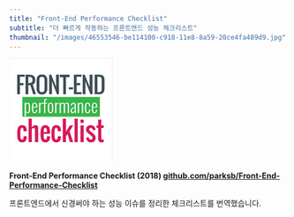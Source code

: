 ```yaml
---
title: "Front-End Performance Checklist"
subtitle: "더 빠르게 작동하는 프론트엔드 성능 체크리스트"
thumbnail: "/images/46553546-be114100-c918-11e8-8a59-20ce4fa489d9.jpg"
---
```


![](/images/46553546-be114100-c918-11e8-8a59-20ce4fa489d9.jpg)

**Front-End Performance Checklist (2018) [github.com/parksb/Front-End-Performance-Checklist](https://github.com/parksb/Front-End-Performance-Checklist)**

프론트엔드에서 신경써야 하는 성능 이슈를 정리한 체크리스트를 번역했습니다.
